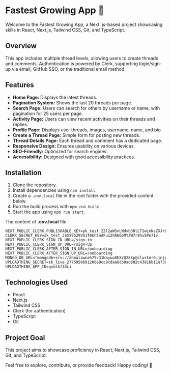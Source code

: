 # Fastest Growing App 🚀

Welcome to the Fastest Growing App, a Next. js-based project showcasing skills in React, Next.js, Tailwind CSS, Git, and TypeScript.

## Overview

This app includes multiple thread levels, allowing users to create threads and comments. Authentication is powered by Clerk, supporting login/sign-up via email, GitHub SSO, or the traditional email method.

## Features

- **Home Page:** Displays the latest threads.
- **Pagination System:** Shows the last 20 threads per page.
- **Search Page:** Users can search for others by username or name, with pagination for 25 users per page.
- **Activity Page:** Users can view recent activities on their threads and replies.
- **Profile Page:** Displays user threads, images, username, name, and bio.
- **Create a Thread Page:** Simple form for posting new threads.
- **Thread Details Page:** Each thread and comment has a dedicated page.
- **Responsive Design:** Ensures usability on various devices.
- **SEO-Friendly:** Optimized for search engines.
- **Accessibility:** Designed with good accessibility practices.


## Installation

1. Clone the repository.
2. Install dependencies using `npm install`.
3. Create a `.env.local` file in the root folder with the provided content below.
4. Run the build process with `npm run build`.
5. Start the app using `npm run start`.

The content of **.env.local** file
```
NEXT_PUBLIC_CLERK_PUBLISHABLE_KEY=pk_test_Z2l2aW5nLWdvb3NlLTIwLmNsZXJrLmFjY291bnRzLmRldiQ
CLERK_SECRET_KEY=sk_test_JSXS9529VG1T6kh5nAFu12hR6GbMYZW7r8hv5Pe71v
NEXT_PUBLIC_CLERK_SIGN_IN_URL=/sign-in
NEXT_PUBLIC_CLERK_SIGN_UP_URL=/sign-up
NEXT_PUBLIC_CLERK_AFTER_SIGN_IN_URL=/onboarding
NEXT_PUBLIC_CLERK_AFTER_SIGN_UP_URL=/onboarding
MONGO_DB_URL="mongodb+srv://ahmalawneh79:31Nayuo8EXzQ28kp@cluster0.jnjpng5.mongodb.net/"
UPLOADTHING_SECRET=sk_live_2775950b91208e9cc9cdaa6d30ad802c43816b11e730cd52505db02bce1a77b4
UPLOADTHING_APP_ID=qvmlkf34ci
```

## Technologies Used

- React
- Next.js
- Tailwind CSS
- Clerk (for authentication)
- TypeScript
- Git

## Project Goal

This project aims to showcase proficiency in React, Next.js, Tailwind CSS, Git, and TypeScript.

Feel free to explore, contribute, or provide feedback! Happy coding! 🚀
